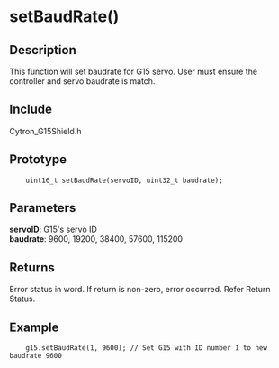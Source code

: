 # setBaudRate() #

## Description ##
This function will set baudrate for G15 servo. User must ensure the controller and servo baudrate is match.

## Include ##
Cytron_G15Shield.h

## Prototype ##
		uint16_t setBaudRate(servoID, uint32_t baudrate);

## Parameters ##
**servoID**: G15's servo ID<br/>
**baudrate**: 9600, 19200, 38400, 57600, 115200

## Returns ##
Error status in word. If return is non-zero, error occurred. Refer Return Status.

## Example ##
		g15.setBaudRate(1, 9600); // Set G15 with ID number 1 to new baudrate 9600
